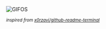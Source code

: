 <div align="justify">
<picture>
    <source media="(prefers-color-scheme: dark)" srcset="https://i.ibb.co/jvcw8xdH/output-gif.gif">
    <source media="(prefers-color-scheme: light)" srcset="https://i.ibb.co/jvcw8xdH/output-gif.gif">
    <img alt="GIFOS" src="https://i.ibb.co/jvcw8xdH/output-gif.gif">
</picture>

<sub><i>inspired from [x0rzavi/github-readme-terminal](https://github.com/x0rzavi/github-readme-terminal)</i></sub>

</div>

<!-- Image deletion URL: https://ibb.co/vx7dcrbD/c94ea1e437c4cdadac01968d61bff310 -->